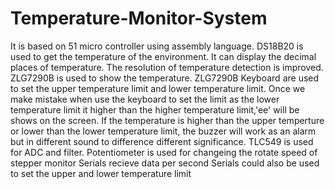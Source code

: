 # Temperature-Monitor-System
It is based on 51 micro controller using assembly language.
DS18B20 is used to get the temperature of the environment.
It can display the decimal places of temperature. The resolution of temperature detection is improved.
ZLG7290B is used to show the temperature.
ZLG7290B Keyboard are used to set the upper temperature limit and lower temperature limit.
Once we make mistake when use the keyboard to set the limit as the lower temperature limit it higher than the higher temperature limit,'ee' will be shows on the screen.
If the temperature is higher than the upper temperture or lower than the lower temperature limit, the buzzer will work as an alarm but in different sound to difference different significance.
TLC549 is used for ADC and filter.
Potentiometer is used for changeing the rotate speed of stepper monitor
Serials recieve data per second
Serials could also be used to set the upper and lower temperature limit
